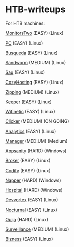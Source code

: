 # HTB-writeups

For HTB machines:

[MonitorsTwo](./MonitorsTwo.md)  (EASY) (Linux)

[PC](./PC.md)  (EASY) (Linux)

[Busqueda](./Busqueda.md)  (EASY) (Linux)

[Sandworm](./sandworm.md)  (MEDIUM) (Linux)

[Sau](./sau.md)  (EASY) (Linux)

[CozyHosting](./cozyhosting.md)  (EASY) (Linux)

[Zipping](./zipping.md)  (MEDIUM) (Linux)

[Keeper](./keeper/keeper.md)  (EASY) (Linux)

[Wifinetic](./wifinetic/wifinetic.md) (EASY) (Linux)

[Clicker](./clicker/clicker.md) (MEDIUM) (ON GOING)

[Analytics](./analytics/analytics.md) (EASY) (Linux)

[Manager](https://github.com/Disturbante/HTB-Manager-writeup/blob/main/manager/manager.md) (MEDIUM) (Medium)

[Appsanity](https://github.com/Disturbante/HTB-Appsanity-writeup/blob/main/appsanity.md)  (HARD) (Windows)

[Broker](./broker/broker.md)  (EASY) (Linux)

[Codify](https://github.com/Disturbante/HTB-Codify-writeup/blob/main/codify.md)  (EASY) (Linux)

[Napper](https://github.com/Disturbante/HTB-Napper-writeup/blob/main/napper.md)  (HARD) (Windows)

[Hospital](https://github.com/Disturbante/HTB-Hospital-writeup/blob/main/hospital.md) (HARD) (Windows)

[Devvortex](https://github.com/Disturbante/HTB-Devvortex-writeup/blob/main/devvortex.md) (EASY) (Linux)

[Nocturnal](./nocturnal.md)  (EASY)  (Linux)

[Ouija](https://github.com/Disturbante/HTB-Ouija-writeup/blob/main/ouija.md) (HARD) (Linux)

[Surveillance](https://github.com/Disturbante/HTB-Surveillance-writeup/blob/main/surveillance.md) (MEDIUM) (Linux)

[Bizness](https://github.com/Disturbante/HTB-Bizness-writeup/blob/main/README.md) (EASY) (Linux)
